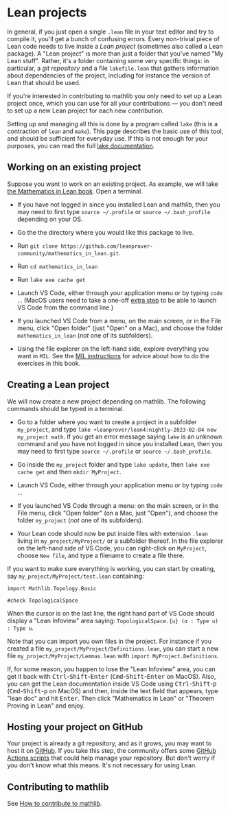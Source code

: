# Lean projects

In general, if you just open a single `.lean` file in your text editor
and try to compile it, you'll get a bunch of confusing errors.
Every non-trivial piece of Lean code needs to live inside a *Lean project*
(sometimes also called a Lean package).
A "Lean project" is more than just a folder that you've named "My Lean stuff".
Rather, it's a folder containing some very specific things:
in particular, a *git repository* and a file
`lakefile.lean` that gathers information about dependencies of the
project, including for instance the version of Lean that should be used.

If you're interested in contributing to mathlib you only need to set up
a Lean project once, which you can use for all your contributions —
you don't need to set up a new Lean project for each new contribution.

Setting up and managing all this is done by a program called `lake` (this is
a contraction of `lean` and `make`).
This page describes the basic use of this tool, and should be sufficient
for everyday use.
If this is not enough for your purposes, you can read the
full [lake documentation](https://github.com/leanprover/lake/blob/master/README.md).

## Working on an existing project

Suppose you want to work on an existing project. As example, we will take
[the Mathematics in Lean book](https://github.com/leanprover-community/mathematics_in_lean).
Open a terminal.

* If you have not logged in since you installed Lean and mathlib, then
  you may need to first type `source ~/.profile` or
  `source ~/.bash_profile` depending on your OS.

* Go the the directory where you would like this package to live.

* Run `git clone https://github.com/leanprover-community/mathematics_in_lean.git`.

* Run `cd mathematics_in_lean`

* Run `lake exe cache get`

* Launch VS Code, either through your application menu or by typing
  `code .`. (MacOS users need to take a one-off
  [extra step](https://code.visualstudio.com/docs/setup/mac#_launching-from-the-command-line)
   to be able to launch VS Code from the command line.)

* If you launched VS Code from a menu, on the main screen, or in the File menu,
  click "Open folder" (just "Open" on a Mac), and choose the folder
  `mathematics_in_lean` (*not* one of its subfolders).

* Using the file explorer on the left-hand side, explore everything you
  want in `MIL`.
  See the [MIL instructions](https://github.com/leanprover-community/mathematics_in_lean/blob/master/README.md)
  for advice about how to do the exercises in this book.

## Creating a Lean project

We will now create a new project depending on mathlib. The following
commands should be typed in a terminal.

* Go to a folder where you want to create a project in a subfolder
  `my_project`, and type `lake +leanprover/lean4:nightly-2023-02-04 new my_project math`. If you get an
  error message saying `lake` is an unknown command and
  you have not logged in since you installed Lean, then
  you may need to first type `source ~/.profile` or `source ~/.bash_profile`.

* Go inside the `my_project` folder and type `lake update`, then `lake exe cache get` and then `mkdir MyProject`.

* Launch VS Code, either through your application menu or by typing
  `code .`.

* If you launched VS Code through a menu: on the main screen, or in the
  File menu, click "Open folder" (on a Mac, just "Open"), and
  choose the folder `my_project` (*not* one of its subfolders).

* Your Lean code should now be put inside files with extension `.lean`
  living in `my_project/MyProject/` or a subfolder thereof. In the file explorer
  on the left-hand side of VS Code, you can right-click on `MyProject`, choose
  `New file`, and type a filename to create a file there.

If you want to make sure everything is working, you can start by
creating, say `my_project/MyProject/test.lean` containing:
```lean
import Mathlib.Topology.Basic

#check TopologicalSpace
```
When the cursor is on the last line, the right hand part of VS Code
should display a "Lean Infoview" area saying:
`TopologicalSpace.{u} (α : Type u) : Type u`.

Note that you can import you own files in the project. For instance if you created a
file `my_project/MyProject/Definitions.lean`, you can start a new file
`my_project/MyProject/Lemmas.lean` with `import MyProject.Definitions`.

If, for some reason, you happen to lose the "Lean Infoview" area, you
can get it back with <kbd>Ctrl</kbd>-<kbd>Shift</kbd>-<kbd>Enter</kbd>
(<kbd>Cmd</kbd>-<kbd>Shift</kbd>-<kbd>Enter</kbd> on MacOS).
Also, you can get the Lean documentation inside VS Code using
<kbd>Ctrl</kbd>-<kbd>Shift</kbd>-<kbd>p</kbd>
(<kbd>Cmd</kbd>-<kbd>Shift</kbd>-<kbd>p</kbd> on MacOS) and then,
inside the text field that appears, type "lean doc" and hit <kbd>Enter</kbd>.
Then click "Mathematics in Lean" or "Theorem Proving in Lean" and enjoy.

## Hosting your project on GitHub

Your project is already a git repository, and as it grows,
you may want to host it on [GitHub](https://guides.github.com/activities/hello-world/).
If you take this step, the community offers some
[GitHub Actions scripts](../ci.html) that could help manage your repository.
But don't worry if you don't know what this means.
It's not necessary for using Lean.

## Contributing to mathlib

See [How to contribute to mathlib](https://leanprover-community.github.io/contribute/index.html).
